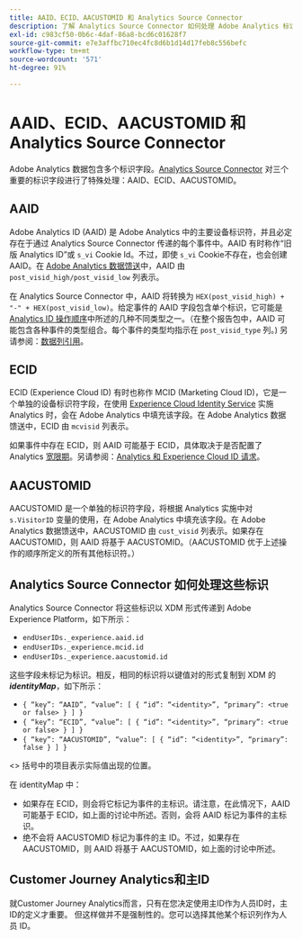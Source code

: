 ```yaml
---
title: AAID、ECID、AACUSTOMID 和 Analytics Source Connector
description: 了解 Analytics Source Connector 如何处理 Adobe Analytics 标识字段。
exl-id: c983cf50-0b6c-4daf-86a8-bcd6c01628f7
source-git-commit: e7e3affbc710ec4fc8d6b1d14d17feb8c556befc
workflow-type: tm+mt
source-wordcount: '571'
ht-degree: 91%

---
```


# AAID、ECID、AACUSTOMID 和 Analytics Source Connector

Adobe Analytics 数据包含多个标识字段。[Analytics Source Connector](https://experienceleague.adobe.com/docs/experience-platform/sources/ui-tutorials/create/adobe-applications/analytics.html?lang=zh-Hans) 对三个重要的标识字段进行了特殊处理：AAID、ECID、AACUSTOMID。

## AAID

Adobe Analytics ID (AAID) 是 Adobe Analytics 中的主要设备标识符，并且必定存在于通过 Analytics Source Connector 传递的每个事件中。AAID 有时称作“旧版 Analytics ID”或 `s_vi` Cookie Id。不过，即使 `s_vi` Cookie不存在，也会创建 AAID。在 [Adobe Analytics 数据馈送](https://experienceleague.adobe.com/docs/analytics/export/analytics-data-feed/data-feed-contents/datafeeds-reference.html?lang=zh-Hans#columns%2C-descriptions%2C-and-data-types)中，AAID 由 `post_visid_high/post_visid_low` 列表示。

在 Analytics Source Connector 中，AAID 将转换为 `HEX(post_visid_high) + "-" + HEX(post_visid_low)`。给定事件的 AAID 字段包含单个标识，它可能是 [Analytics ID 操作顺序](https://experienceleague.adobe.com/docs/id-service/using/reference/analytics-reference/analytics-order-of-operations.html?lang=zh-Hans%5B%5D)中所述的几种不同类型之一。（在整个报告包中，AAID 可能包含各种事件的类型组合。每个事件的类型均指示在 `post_visid_type` 列。) 另请参阅：[数据列引用](https://experienceleague.adobe.com/docs/analytics/export/analytics-data-feed/data-feed-contents/datafeeds-reference.html?lang=zh-Hans)。

## ECID

ECID (Experience Cloud ID) 有时也称作 MCID (Marketing Cloud ID)，它是一个单独的设备标识符字段，在使用 [Experience Cloud Identity Service](https://experienceleague.adobe.com/docs/id-service/using/implementation/setup-analytics.html?lang=zh-Hans) 实施 Analytics 时，会在 Adobe Analytics 中填充该字段。在 Adobe Analytics 数据馈送中，ECID 由 `mcvisid` 列表示。

如果事件中存在 ECID，则 AAID 可能基于 ECID，具体取决于是否配置了 Analytics [宽限期](https://experienceleague.adobe.com/docs/id-service/using/reference/analytics-reference/grace-period.html?lang=zh-Hans)。另请参阅：[Analytics 和 Experience Cloud ID 请求](https://experienceleague.adobe.com/docs/id-service/using/reference/analytics-reference/legacy-analytics.html?lang=zh-Hans)。

## AACUSTOMID

AACUSTOMID 是一个单独的标识符字段，将根据 Analytics 实施中对 `s.VisitorID` 变量的使用，在 Adobe Analytics 中填充该字段。在 Adobe Analytics 数据馈送中，AACUSTOMID 由 `cust_visid` 列表示。如果存在 AACUSTOMID，则 AAID 将基于 AACUSTOMID。（AACUSTOMID 优于上述操作的顺序所定义的所有其他标识符。）

## Analytics Source Connector 如何处理这些标识

Analytics Source Connector 将这些标识以 XDM 形式传递到 Adobe Experience Platform，如下所示：

* `endUserIDs._experience.aaid.id`
* `endUserIDs._experience.mcid.id`
* `endUserIDs._experience.aacustomid.id`

这些字段未标记为标识。相反，相同的标识将以键值对的形式复制到 XDM 的 **_identityMap_**，如下所示：

* `{ “key”: “AAID”, “value”: [ { “id”: “<identity>”, “primary”: <true or false> } ] }`
* `{ “key”: “ECID”, “value”: [ { “id”: “<identity>”, “primary”: <true or false> } ] }`
* `{ “key”: “AACUSTOMID”, “value”: [ { “id”: “<identity>”, “primary”: false } ] }`

&lt;> 括号中的项目表示实际值出现的位置。

在 identityMap 中：

* 如果存在 ECID，则会将它标记为事件的主标识。请注意，在此情况下，AAID 可能基于 ECID，如上面的讨论中所述。否则，会将 AAID 标记为事件的主标识。
* 绝不会将 AACUSTOMID 标记为事件的主 ID。不过，如果存在 AACUSTOMID，则 AAID 将基于 AACUSTOMID，如上面的讨论中所述。

## Customer Journey Analytics和主ID

就Customer Journey Analytics而言，只有在您决定使用主ID作为人员ID时，主ID的定义才重要。 但这样做并不是强制性的。您可以选择其他某个标识列作为人员 ID。
